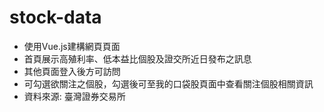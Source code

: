 # stock-data
* 使用Vue.js建構網頁頁面
* 首頁展示高殖利率、低本益比個股及證交所近日發布之訊息
* 其他頁面登入後方可訪問
* 可勾選欲關注之個股，勾選後可至我的口袋股頁面中查看關注個股相關資訊
* 資料來源: 臺灣證券交易所

